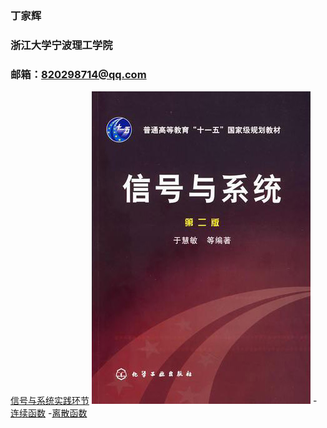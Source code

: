 ### 丁家辉
### 浙江大学宁波理工学院
### 邮箱：820298714@qq.com
[信号与系统实践环节](https://github.com/820298714/820298714.github.io)
![](/signal.jpg#pic_right)
-[连续函数](https://github.com/820298714/820298714.github.io/tree/master/%E8%BF%9E%E7%BB%AD%E5%87%BD%E6%95%B0)
-[离散函数](https://github.com/820298714/820298714.github.io/tree/master/%E7%A6%BB%E6%95%A3%E5%87%BD%E6%95%B0)
